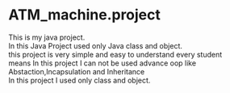 # ATM_machine.project
This is my java project.<br>In this Java Project used only Java class and object.
<br>
this project is very  simple and easy to understand every student
<br>
means In this project I can not be used advance oop like Abstaction,Incapsulation and Inheritance
<br>
In this project I used only class and object.
